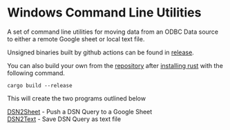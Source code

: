 # Windows Command Line Utilities
A set of command line utilities for moving data from an ODBC Data source to either a remote Google sheet or local text file.

Unsigned binaries built by github actions can be found in [release](https://github.com/coop-blake/DSN2Sheet/releases).  

You can also build your own from the [repository](https://github.com/coop-blake/DSN2Sheet) after [installing rust](https://www.rust-lang.org/tools/install) with the following command.

```
cargo build --release
```

This will create the two programs outlined below

[DSN2Sheet](dsn2Sheet.md) - Push a DSN Query to a Google Sheet  
[DSN2Text](dsn2Text.md) - Save DSN Query as text file

